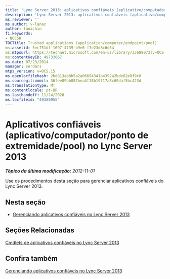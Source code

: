 ```yaml
---
title: 'Lync Server 2013: aplicativos confiáveis (aplicativo/computador/ponto de extremidade/pool)'
description: 'Lync Server 2013: aplicativos confiáveis (aplicativo/computador/ponto de extremidade/pool).'
ms.reviewer: ''
ms.author: v-lanac
author: lanachin
f1.keywords:
- NOCSH
TOCTitle: Trusted applications (application/computer/endpoint/pool)
ms:assetid: 5ec751df-1697-4739-b9e6-f7e23d8c6d54
ms:mtpsurl: https://technet.microsoft.com/en-us/library/JJ688073(v=OCS.15)
ms:contentKeyID: 49733667
ms.date: 07/23/2014
manager: serdars
mtps_version: v=OCS.15
ms.openlocfilehash: 2bd813ab8b5a2a06694341b4392a2bde82e8f9c8
ms.sourcegitcommit: 36fee89bb887bea4f18b19f17a8c69daf5bc423d
ms.translationtype: MT
ms.contentlocale: pt-BR
ms.lasthandoff: 11/24/2020
ms.locfileid: "49389955"
---
```

# <a name="trusted-applications-applicationcomputerendpointpool-in-lync-server-2013"></a>Aplicativos confiáveis (aplicativo/computador/ponto de extremidade/pool) no Lync Server 2013

<div data-xmlns="http://www.w3.org/1999/xhtml">

<div class="topic" data-xmlns="http://www.w3.org/1999/xhtml" data-msxsl="urn:schemas-microsoft-com:xslt" data-cs="https://msdn.microsoft.com/">

<div data-asp="https://msdn2.microsoft.com/asp">



</div>

<div id="mainSection">

<div id="mainBody">

<span> </span>

_**Tópico da última modificação:** 2012-11-01_

Use os procedimentos desta seção para gerenciar aplicativos confiáveis do Lync Server 2013.

<div>

## <a name="in-this-section"></a>Nesta seção

  - [Gerenciando aplicativos confiáveis no Lync Server 2013](lync-server-2013-managing-trusted-applications.md)

</div>

<div>

## <a name="related-sections"></a>Seções Relacionadas

[Cmdlets de aplicativos confiáveis no Lync Server 2013](https://docs.microsoft.com/powershell/module/skype/?view=skype-ps)

</div>

<div>

## <a name="see-also"></a>Confira também


[Gerenciando aplicativos confiáveis no Lync Server 2013](lync-server-2013-managing-trusted-applications.md)  
  

</div>

</div>

<span> </span>

</div>

</div>

</div>

